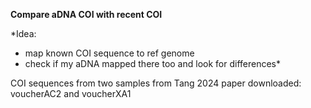 **Compare aDNA COI with recent COI**

*Idea:  
- map known COI sequence to ref genome  
- check if my aDNA mapped there too and look for differences*  

COI sequences from two samples from Tang 2024 paper downloaded: voucherAC2 and voucherXA1
